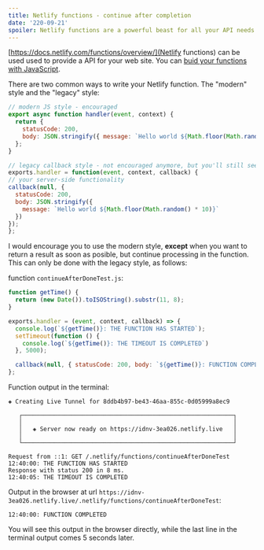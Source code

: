 ```yaml
---
title: Netlify functions - continue after completion
date: '220-09-21'
spoiler: Netlify functions are a powerful beast for all your API needs. But what if I want to return as soon as possible from my API call to keep my web UI responsive, but still need to do something like sending out an e-mail? Enter the "classic" function style that makes this possible. 
---
```


[https://docs.netlify.com/functions/overview/](Netlify functions) can be used used to provide a API for your web site. You can [buid your functions with JavaScript](https://docs.netlify.com/functions/build-with-javascript/).


There are two common ways to write your Netlify function. The "modern" style and the "legacy" style:

```javascript
// modern JS style - encouraged
export async function handler(event, context) {
  return {
    statusCode: 200,
    body: JSON.stringify({ message: `Hello world ${Math.floor(Math.random() * 10)}` })
  };
}
```

```javascript
// legacy callback style - not encouraged anymore, but you'll still see examples doing this
exports.handler = function(event, context, callback) {
// your server-side functionality
callback(null, {
  statusCode: 200,
  body: JSON.stringify({
    message: `Hello world ${Math.floor(Math.random() * 10)}`
  })
});
};
```

I would encourage you to use the modern style, **except** when you want to return a result as soon as posible, but continue processing in the function. This can only be done with the legacy style, as follows:

function `continueAfterDoneTest.js`:
```javascript
function getTime() {
  return (new Date()).toISOString().substr(11, 8);
}

exports.handler = (event, context, callback) => {
  console.log(`${getTime()}: THE FUNCTION HAS STARTED`);
  setTimeout(function () {
    console.log(`${getTime()}: THE TIMEOUT IS COMPLETED`)
  }, 5000);

  callback(null, { statusCode: 200, body: `${getTime()}: FUNCTION COMPLETED` });
};
```

Function output in the terminal:

```
◈ Creating Live Tunnel for 8ddb4b97-be43-46aa-855c-0d05999a8ec9

   ┌────────────────────────────────────────────────────────────┐
   │                                                            │
   │   ◈ Server now ready on https://idnv-3ea026.netlify.live   │
   │                                                            │
   └────────────────────────────────────────────────────────────┘

Request from ::1: GET /.netlify/functions/continueAfterDoneTest
12:40:00: THE FUNCTION HAS STARTED
Response with status 200 in 8 ms.
12:40:05: THE TIMEOUT IS COMPLETED
```

Output in the browser at url `https://idnv-3ea026.netlify.live/.netlify/functions/continueAfterDoneTest`:

```
12:40:00: FUNCTION COMPLETED
```

You will see this output in the browser directly, while the last line in the terminal output comes 5 seconds later.

